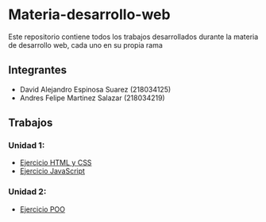 # Materia-desarrollo-web

Este repositorio contiene todos los trabajos desarrollados durante la materia de desarrollo web, cada uno en su propia rama

## Integrantes
 - David Alejandro Espinosa Suarez (218034125)
 - Andres Felipe Martinez Salazar (218034219)

## Trabajos
### Unidad 1:
 - [Ejercicio HTML y CSS](https://github.com/disu4635/curso-desarrollo-web/tree/Ejercicio-HTML)
 - [Ejercicio JavaScript](https://github.com/disu4635/curso-desarrollo-web/tree/Ejercicio-JS)
 ### Unidad 2:
 - [Ejercicio POO](https://github.com/disu4635/curso-desarrollo-web/tree/Ejercicio-POO)
